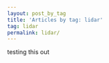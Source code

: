 ```yaml
---
layout: post_by_tag
title: 'Articles by tag: lidar'
tag: lidar
permalink: lidar/
---
```



testing this out
